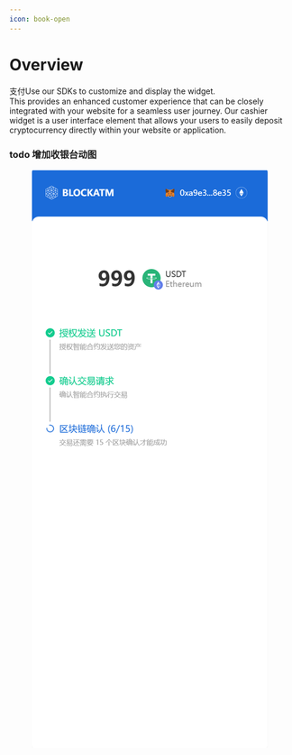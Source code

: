 ```yaml
---
icon: book-open
---
```


# Overview

支付Use our SDKs to customize and display the widget.\
This provides an enhanced customer experience that can be closely integrated with your website for a seamless user journey. Our cashier widget is a user interface element that allows your users to easily deposit cryptocurrency directly within your website or application.



### todo 增加收银台动图

<figure><img src="../.gitbook/assets/image.png" alt=""><figcaption></figcaption></figure>

